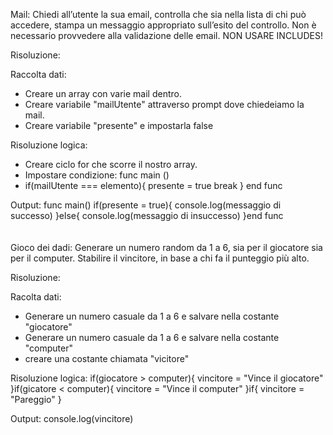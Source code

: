 Mail:
Chiedi all’utente la sua email,
controlla che sia nella lista di chi può accedere,
stampa un messaggio appropriato sull’esito del controllo.
Non è necessario provvedere alla validazione delle email.
NON USARE INCLUDES!

Risoluzione:

Raccolta dati: 
- Creare un array con varie mail dentro.
- Creare variabile "mailUtente" attraverso prompt dove chiedeiamo la mail.
- Creare variabile "presente" e impostarla false

Risoluzione logica:
- Creare ciclo for che scorre il nostro array.
- Impostare condizione:
func main ()
- if(mailUtente === elemento){
    presente = true
    break
}
end func

Output: 
func main()
if(presente = true){
    console.log(messaggio di successo)
}else{
    console.log(messaggio di insuccesso)
}end func
<br>
<br>
<br>
Gioco dei dadi:
Generare un numero random da 1 a 6, sia per il giocatore sia per il computer.
Stabilire il vincitore, in base a chi fa il punteggio più alto.

Risoluzione:

Racolta dati:
- Generare un numero casuale da 1 a 6 e salvare nella costante "giocatore"
- Generare un numero casuale da 1 a 6 e salvare nella costante "computer"
- creare una costante chiamata "vicitore"

Risoluzione logica:
if(giocatore > computer){
    vincitore = "Vince il giocatore"
}if(gicatore < computer){
    vincitore = "Vince il computer"
}if{
    vincitore = "Pareggio"
}

Output:
console.log(vincitore)